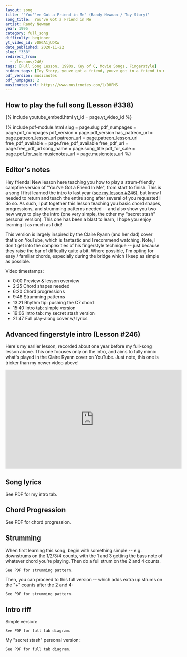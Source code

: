 ```yaml
---
layout: song
title: '"You''ve Got a Friend in Me" (Randy Newman / Toy Story)'
song_title:  You've Got a Friend in Me
artist: Randy Newman
year: 1995
category: full_song
difficulty: beginner
yt_video_id: vDEGA1jUDXw
date_published: 2020-11-22
slug: "338"
redirect_from:
  - /lessons/246/
tags: [Full Song Lesson, 1990s, Key of C, Movie Songs, Fingerstyle]
hidden_tags: [Toy Story, youve got a friend, youve got in a friend in me]
pdf_version: musicnotes
pdf_numpages: 2
musicnotes_url: https://www.musicnotes.com/l/DHFMS
---
```




## How to play the full song (Lesson #338)

{% include youtube_embed.html yt_id = page.yt_video_id %}

<!-- Coming soon! -->

{% include pdf-module.html slug = page.slug pdf_numpages = page.pdf_numpages pdf_version = page.pdf_version has_patreon_url = page.patreon_lesson_url patreon_url = page.patreon_lesson_url free_pdf_available = page.free_pdf_available free_pdf_url = page.free_pdf_url song_name = page.song_title pdf_for_sale = page.pdf_for_sale musicnotes_url = page.musicnotes_url %}

## Editor's notes

Hey friends! New lesson here teaching you how to play a strum-friendly campfire version of "You've Got a Friend In Me", from start to finish. This is a song I first learned the intro to last year ([see my lesson #246](https://playsongnotes.com/lessons/246/)), but knew I needed to return and teach the entire song after several of you requested I do so. As such, I put together this lesson teaching you basic chord shapes, progressions, and strumming patterns needed -- and also show you two new ways to play the intro (one very simple, the other my "secret stash" personal version). This one has been a blast to learn, I hope you enjoy learning it as much as I did!

This version is largely inspired by the Claire Ryann (and her dad) cover that's on YouTube, which is fantastic and I recommend watching. Note, I don't get into the complexities of his fingerstyle technique -- just because they raise the bar of difficulty quite a bit. Where possible, I'm opting for easy / familiar chords, especially during the bridge which I keep as simple as possible.

Video timestamps:

- 0:00 Preview & lesson overview
- 2:25 Chord shapes needed
- 6:20 Chord progressions
- 9:48 Strumming patterns
- 13:21 Rhythm tip: pushing the C7 chord
- 15:40 Intro tab: simple version
- 19:06 Intro tab: my secret stash version
- 21:47 Full play-along cover w/ lyrics

## Advanced fingerstyle intro (Lesson #246)

Here's my earlier lesson, recorded about one year before my full-song lesson above. This one focuses only on the intro, and aims to fully mimic what's played in the Claire Ryann cover on YouTube. Just note, this one is tricker than my newer video above!

<iframe width="560" height="315" src="https://www.youtube.com/embed/pCgwYSW99RI?showinfo=0" frameborder="0" allowfullscreen></iframe>

## Song lyrics

See PDF for my intro tab.

<!-- VERSE
    C            G+        C   C7    F               F         C     C7
    You've got a friend in me.......... You've got a friend in me....
    F           C           E         Am
    ...When the road looks.... rough ahead
               F         C               E         Am
    And you're miles and miles from your nice warm bed
    F             C                E       Am    
    ...You just remember what your old pal said
         Dm           G         C   C7        Dm           G         C
    Boy, you've got a friend in me..... Yeah, you've got a friend in me

    C            G+        C   C7    F               F         C     C7
    You've got a friend in me.......... You've got a friend in me....
    F                C         E               Am
    ...If you've got troubles.... I've got 'em too
    F              C         E             Am
    ...There isn't anything, I wouldn't do--- for you
    F             C              E         Am
    ...We stick together and can... see it through
           Dm           G             C  C7   Dm           G         C
    'Cause you've got a friend in me......... You've got a friend in me

BRIDGE
        F             F                B7                         B7
        ...Some other folks might be a... little bit smarter than I am
        C             G+       C      C7
        ...Bigger and stronger too... maybe
        B7             B7           B7       B7
        ...But none of them... will ever---- love you
            Em    A7       Dm     G
        The way I do, it's me and you, boy

ENDING
    C             G+       C   C7      F               F     C    C7
    ...And as the years go by..... our friendship will never die
    F               F            C    E   Am
    ...You're gonna see it's our des--ti--ny
    Dm           G         C   C7        Dm           G         C
    You've got a friend in me..... Yeah, you've got a friend in me -->

## Chord Progression

See PDF for chord progression.

<!-- Verse:

    "You've got a friend in me..."
    C       Gaug    C       C7      F               C       C7
    1 + 2 + 3 + 4 + 1 + 2 + 3 + 4 + 1 + 2 + 3 + 4 + 1 + 2 + 3 + 4 +    ...play 1 time

    "When the road looks tough ahead..."
    F       C       E       Am      
    1 + 2 + 3 + 4 + 1 + 2 + 3 + 4 +      ...play 3 times

    "You've got a friend in me..."
    Dm      G       C       C7      Dm      G       C
    1 + 2 + 3 + 4 + 1 + 2 + 3 + 4 + 1 + 2 + 3 + 4 + 1 //      ...start intro riff on final C

Bridge:

    "Some other folks might be a little bit smarter than I am..."
    F               B7              C       Gaug    C       C7
    1 + 2 + 3 + 4 + 1 + 2 + 3 + 4 + 1 + 2 + 3 + 4 + 1 + 2 + 3 + 4 +

    "But none of them will ever love you..."
    B7              B7              Em      A7      Dm      G
    1 + 2 + 3 + 4 + 1 + 2 + 3 + 4 + 1 + 2 + 3 + 4 + 1 + 2 + 3 + 4 + -->

<!-- ## Pushing the C7 chord

Non-pushed version (C7 on the 3-count):

    C       Gaug    C       C7      F               C       C7
    1 + 2 + 3 + 4 + 1 + 2 + 3 + 4 + 1 + 2 + 3 + 4 + 1 + 2 + 3 + 4 +
    D   D U D   D U D   D U D   D U D   D U D   D U D   D U D   D U
    >       >       >       >       >       >       >       >       

Pushed version (C7 on the "+" just before 3-count):

    C       Gaug    C     C7        F               C     C7
    1 + 2 + 3 + 4 + 1 + 2 + 3 + 4 + 1 + 2 + 3 + 4 + 1 + 2 + 3 + 4 +
    D   D U D   D U D   D U   U D U D   D U D   D U D   D U   U D U
    >       >       >     >         >       >       >     > -->

## Strumming

When first learning this song, begin with something simple -- e.g. downstrums on the 1/2/3/4 counts, with the 1 and 3 getting the bass note of whatever chord you're playing. Then do a full strum on the 2 and 4 counts.

    See PDF for strumming pattern.

<!-- 1 + 2 + 3 + 4 +       d = down strum, bass note only
d   D   d   D         D = down strum, all strings -->

Then, you can proceed to this full version -- which adds extra up strums on the "+" counts after the 2 and 4:

    See PDF for strumming pattern.

<!-- 1 + 2 + 3 + 4 +       d = down strum, bass note only
d   D U d   D U       D = down strum, all strings
                      U = up strum -->

## Intro riff

Simple version:

    See PDF for full tab diagram.

My "secret stash" personal version:

    See PDF for full tab diagram.
